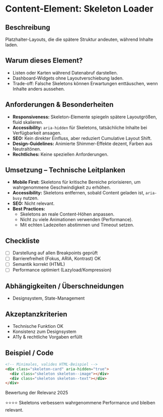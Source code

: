 # Content-Element: Skeleton Loader

## Beschreibung
Platzhalter-Layouts, die die spätere Struktur andeuten, während Inhalte laden.

## Warum dieses Element?
- Listen oder Karten während Datenabruf darstellen.
- Dashboard-Widgets ohne Layoutverschiebung laden.
- Trade-off: Falsche Skeletons können Erwartungen enttäuschen, wenn Inhalte anders aussehen.

## Anforderungen & Besonderheiten
- **Responsiveness:** Skeleton-Elemente spiegeln spätere Layoutgrößen, fluid skalieren.
- **Accessibility:** `aria-hidden` für Skeletons, tatsächliche Inhalte bei Verfügbarkeit ansagen.
- **SEO:** Kein direkter Einfluss, aber reduziert Cumulative Layout Shift.
- **Design-Guidelines:** Animierte Shimmer-Effekte dezent, Farben aus Neutraltönen.
- **Rechtliches:** Keine speziellen Anforderungen.

## Umsetzung – Technische Leitplanken
- **Mobile First:** Skeletons für kritische Bereiche priorisieren, um wahrgenommene Geschwindigkeit zu erhöhen.
- **Accessibility:** Skeletons entfernen, sobald Content geladen ist, `aria-busy` nutzen.
- **SEO:** Nicht relevant.
- **Best Practices:**
  - Skeletons an reale Content-Höhen anpassen.
  - Nicht zu viele Animationen verwenden (Performance).
  - Mit echten Ladezeiten abstimmen und Timeout setzen.

## Checkliste
- [ ] Darstellung auf allen Breakpoints geprüft
- [ ] Barrierefreiheit (Fokus, ARIA, Kontrast) OK
- [ ] Semantik korrekt (HTML)
- [ ] Performance optimiert (Lazyload/Kompression)

## Abhängigkeiten / Überschneidungen
- Designsystem, State-Management

## Akzeptanzkriterien
- Technische Funktion OK
- Konsistenz zum Designsystem
- A11y & rechtliche Vorgaben erfüllt

## Beispiel / Code
```html
<!-- Minimales, valides HTML-Beispiel -->
<div class="skeleton-card" aria-hidden="true">
  <div class="skeleton skeleton--image"></div>
  <div class="skeleton skeleton--text"></div>
</div>
```

Bewertung der Relevanz 2025

⭐⭐⭐⭐ Skeletons verbessern wahrgenommene Performance und bleiben relevant.
